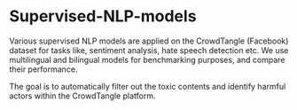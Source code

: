 # Supervised-NLP-models
Various supervised NLP models are applied on the CrowdTangle (Facebook) dataset for tasks like, sentiment analysis, hate speech detection etc. We use multilingual and bilingual models for benchmarking purposes, and compare their performance. 

The goal is to automatically filter out the toxic contents and identify harmful actors within the CrowdTangle platform.
